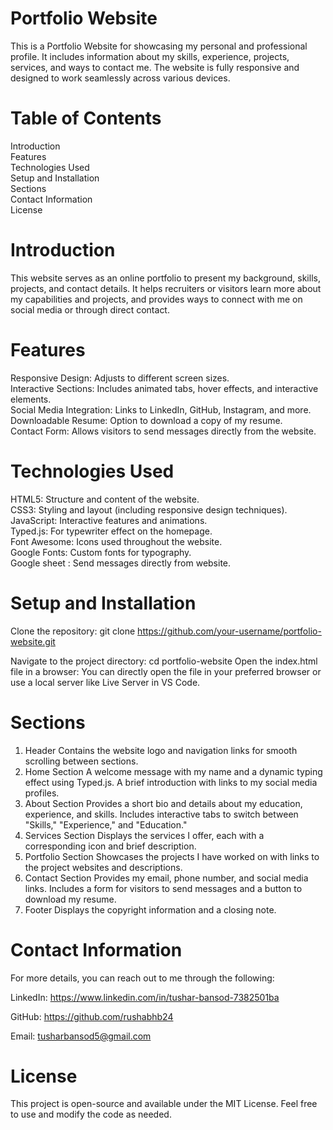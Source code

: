 # Portfolio Website
This is a Portfolio Website for showcasing my personal and professional profile. It includes information about my skills, experience, projects, services, and ways to contact me. The website is fully responsive and designed to work seamlessly across various devices.

# Table of Contents
Introduction  
Features  
Technologies Used  
Setup and Installation  
Sections  
Contact Information  
License  

# Introduction
This website serves as an online portfolio to present my background, skills, projects, and contact details. It helps recruiters or visitors learn more about my capabilities and projects, and provides ways to connect with me on social media or through direct contact.

# Features
Responsive Design: Adjusts to different screen sizes.  
Interactive Sections: Includes animated tabs, hover effects, and interactive elements.  
Social Media Integration: Links to LinkedIn, GitHub, Instagram, and more.  
Downloadable Resume: Option to download a copy of my resume.  
Contact Form: Allows visitors to send messages directly from the website.  

# Technologies Used
HTML5: Structure and content of the website.  
CSS3: Styling and layout (including responsive design techniques).  
JavaScript: Interactive features and animations.  
Typed.js: For typewriter effect on the homepage.  
Font Awesome: Icons used throughout the website.  
Google Fonts: Custom fonts for typography.  
Google sheet : Send messages directly from website.  

# Setup and Installation
Clone the repository: git clone https://github.com/your-username/portfolio-website.git

Navigate to the project directory:
cd portfolio-website
Open the index.html file in a browser:
You can directly open the file in your preferred browser or use a local server like Live Server in VS Code.

# Sections
1. Header
Contains the website logo and navigation links for smooth scrolling between sections.
2. Home Section
A welcome message with my name and a dynamic typing effect using Typed.js.
A brief introduction with links to my social media profiles.
3. About Section
Provides a short bio and details about my education, experience, and skills.
Includes interactive tabs to switch between "Skills," "Experience," and "Education."
4. Services Section
Displays the services I offer, each with a corresponding icon and brief description.
5. Portfolio Section
Showcases the projects I have worked on with links to the project websites and descriptions.
6. Contact Section
Provides my email, phone number, and social media links.
Includes a form for visitors to send messages and a button to download my resume.
7. Footer
Displays the copyright information and a closing note.

# Contact Information
For more details, you can reach out to me through the following:

LinkedIn: https://www.linkedin.com/in/tushar-bansod-7382501ba

GitHub: https://github.com/rushabhb24

Email: tusharbansod5@gmail.com

# License
This project is open-source and available under the MIT License. Feel free to use and modify the code as needed.
